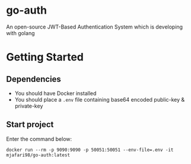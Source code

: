 # go-auth
An open-source JWT-Based Authentication System which is developing with golang

# Getting Started

## Dependencies
- You should have Docker installed
- You should place a `.env` file containing base64 encoded public-key & private-key

## Start project
Enter the command below:
```shell script
docker run --rm -p 9090:9090 -p 50051:50051 --env-file=.env -it mjafari98/go-auth:latest
```